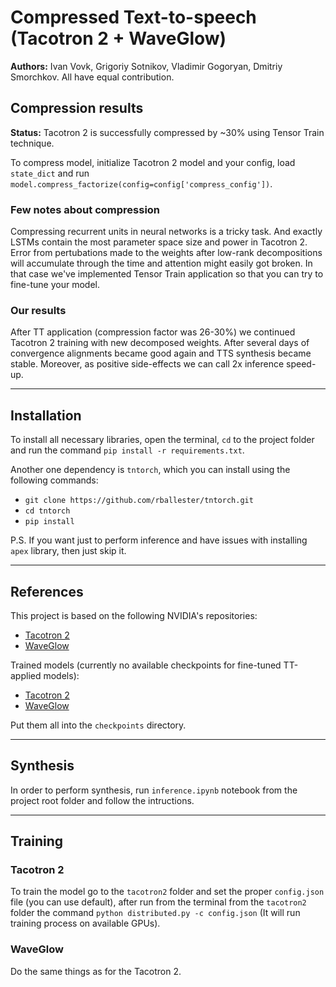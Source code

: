 # Compressed Text-to-speech (Tacotron 2 + WaveGlow)
**Authors:** Ivan Vovk, Grigoriy Sotnikov, Vladimir Gogoryan, Dmitriy Smorchkov. All have equal contribution.

## **Compression results**
**Status:** Tacotron 2 is successfully compressed by ~30% using Tensor Train technique.

To compress model, initialize Tacotron 2 model and your config, load `state_dict` and run `model.compress_factorize(config=config['compress_config'])`.

### Few notes about compression
Compressing recurrent units in neural networks is a tricky task. And exactly LSTMs contain the most parameter space size and power in Tacotron 2. Error from pertubations made to the weights after low-rank decompositions will accumulate through the time and attention might easily got broken. In that case we've implemented Tensor Train application so that you can try to fine-tune your model.

### Our results
After TT application (compression factor was 26-30%) we continued Tacotron 2 training with new decomposed weights. After several days of convergence alignments became good again and TTS synthesis became stable. Moreover, as positive side-effects we can call 2x inference speed-up.
___
## **Installation**
To install all necessary libraries, open the terminal, `cd` to the project folder and run the command `pip install -r requirements.txt`.

Another one dependency is `tntorch`, which you can install using the following commands:
* `git clone https://github.com/rballester/tntorch.git`
* `cd tntorch`
* `pip install`

P.S. If you want just to perform inference and have issues with installing `apex` library, then just skip it.
___
## **References**
This project is based on the following NVIDIA's repositories:
* [Tacotron 2](https://github.com/NVIDIA/tacotron2)
* [WaveGlow](https://github.com/NVIDIA/waveglow)

Trained models (currently no available checkpoints for fine-tuned TT-applied models):
* [Tacotron 2](https://drive.google.com/file/d/1c5ZTuT7J08wLUoVZ2KkUs_VdZuJ86ZqA/view)
* [WaveGlow](https://ngc.nvidia.com/catalog/models/nvidia:waveglow_ljs_256channels)

Put them all into the `checkpoints` directory.
___
## **Synthesis**
In order to perform synthesis, run `inference.ipynb` notebook from the project root folder and follow the intructions.
___
## **Training**
### Tacotron 2
To train the model go to the `tacotron2` folder and set the proper `config.json` file (you can use default), after run from the terminal from the `tacotron2` folder the command `python distributed.py -c config.json` (It will run training process on available GPUs).
### WaveGlow
Do the same things as for the Tacotron 2.
